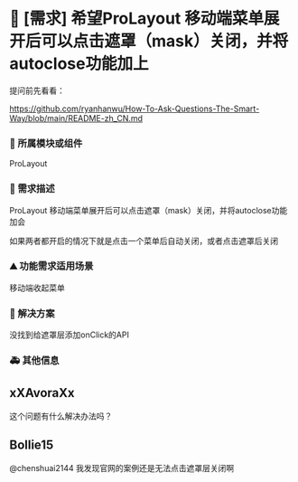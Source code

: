 # 👑 [需求] 希望ProLayout 移动端菜单展开后可以点击遮罩（mask）关闭，并将autoclose功能加上

提问前先看看：

https://github.com/ryanhanwu/How-To-Ask-Questions-The-Smart-Way/blob/main/README-zh_CN.md

### 🔩 所属模块或组件

ProLayout

### 🥰 需求描述

ProLayout 移动端菜单展开后可以点击遮罩（mask）关闭，并将autoclose功能加会

如果两者都开启的情况下就是点击一个菜单后自动关闭，或者点击遮罩后关闭

### ⛰ 功能需求适用场景

移动端收起菜单

### 🧐 解决方案

没找到给遮罩层添加onClick的API

### 🚑 其他信息

<!--
如截图等其他信息可以贴在这里
-->

## xXAvoraXx

这个问题有什么解决办法吗？

## Bollie15

@chenshuai2144 我发现官网的案例还是无法点击遮罩层关闭啊
